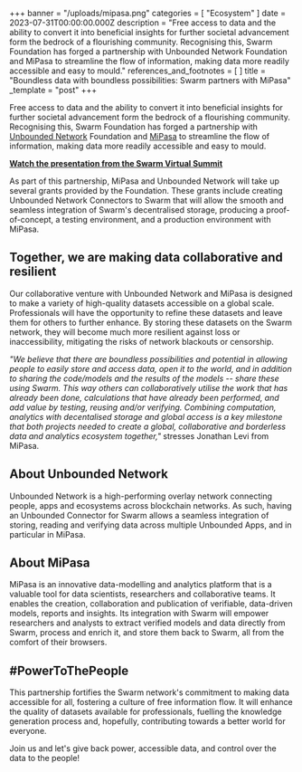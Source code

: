 +++
banner = "/uploads/mipasa.png"
categories = [ "Ecosystem" ]
date = 2023-07-31T00:00:00.000Z
description = "Free access to data and the ability to convert it into beneficial insights for further societal advancement form the bedrock of a flourishing community. Recognising this, Swarm Foundation has forged a partnership with Unbounded Network Foundation and MiPasa to streamline the flow of information, making data more readily accessible and easy to mould."
references_and_footnotes = [ ]
title = "Boundless data with boundless possibilities: Swarm partners with MiPasa"
_template = "post"
+++


Free access to data and the ability to convert it into beneficial
insights for further societal advancement form the bedrock of a
flourishing community. Recognising this, Swarm Foundation has forged a
partnership with [Unbounded
Network](https://unbounded.network) Foundation and
[MiPasa](https://unbounded.network/) to streamline the
flow of information, making data more readily accessible and easy to
mould.

[**Watch the presentation from the Swarm Virtual
Summit**](https://swarm.streameth.org/session/Y7MWQ9)

As part of this partnership, MiPasa and Unbounded Network will take up
several grants provided by the Foundation. These grants include creating
Unbounded Network Connectors to Swarm that will allow the smooth and
seamless integration of Swarm\'s decentralised storage, producing a
proof-of-concept, a testing environment, and a production environment
with MiPasa.

## Together, we are making data collaborative and resilient

Our collaborative venture with Unbounded Network and MiPasa is designed
to make a variety of high-quality datasets accessible on a global scale.
Professionals will have the opportunity to refine these datasets and
leave them for others to further enhance. By storing these datasets on
the Swarm network, they will become much more resilient against loss or
inaccessibility, mitigating the risks of network blackouts or
censorship.

*"We believe that there are boundless possibilities and potential in
allowing people to easily store and access data, open it to the world,
and in addition to sharing the code/models and the results of the models
-- share these using Swarm. This way others can collaboratively utilise
the work that has already been done, calculations that have already been
performed, and add value by testing, reusing and/or verifying. Combining
computation, analytics with decentalised storage and global access is a
key milestone that both projects needed to create a global,
collaborative and borderless data and analytics ecosystem together,"*
stresses Jonathan Levi from MiPasa.

## About Unbounded Network

Unbounded Network is a high-performing overlay network connecting
people, apps and ecosystems across blockchain networks. As such, having
an Unbounded Connector for Swarm allows a seamless integration of
storing, reading and verifying data across multiple Unbounded Apps, and
in particular in MiPasa.

## About MiPasa

MiPasa is an innovative data-modelling and analytics platform that is a
valuable tool for data scientists, researchers and collaborative teams.
It enables the creation, collaboration and publication of verifiable,
data-driven models, reports and insights. Its integration with Swarm
will empower researchers and analysts to extract verified models and
data directly from Swarm, process and enrich it, and store them back to
Swarm, all from the comfort of their browsers.

## #PowerToThePeople

This partnership fortifies the Swarm network's commitment to making data
accessible for all, fostering a culture of free information flow. It
will enhance the quality of datasets available for professionals,
fuelling the knowledge generation process and, hopefully, contributing
towards a better world for everyone.

Join us and let's give back power, accessible data, and control over the
data to the people!
